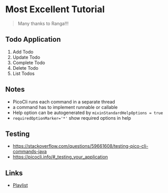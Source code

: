 # Most Excellent Tutorial
> Many thanks to Ranga!!!

## Todo Application
1. Add Todo
2. Update Todo
3. Complete Todo
4. Delete Todo
5. List Todos

 
## Notes
- PicoCli runs each command in a separate thread
- a command has to implement runnable or callable 
- Help option can be autogenerated by `mixinStandardHelpOptions = true`
- `requiredOptionMarker='*'` show required options in help

## Testing
- https://stackoverflow.com/questions/59661608/testing-pico-cli-commands-java
- https://picocli.info/#_testing_your_application

## Links
- [Playlist](https://www.youtube.com/playlist?list=PLTCC7Ifb1wGJOXktsOCFjEfxA_ar34xeD )